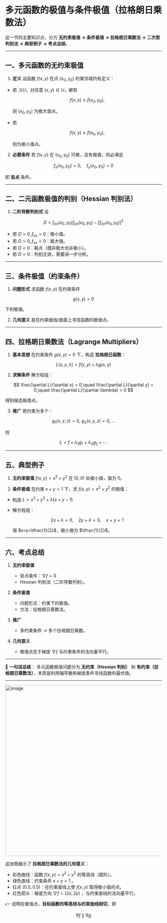 # 多元函数的极值与条件极值（拉格朗日乘数法）
这一节的主要知识点，分为 **无约束极值 → 条件极值 → 拉格朗日乘数法 → 二次型判别法 → 典型例子 → 考点总结**。

---

## 一、多元函数的无约束极值

1. **定义**
   设函数 $f(x,y)$ 在点 $(x_0,y_0)$ 的某邻域内有定义：

* 若 $\exists U$，对任意 $(x,y)\in U$，都有

  $$
  f(x,y)\le f(x_0,y_0),
  $$

  则 $(x_0,y_0)$ 为极大值点。
* 若

  $$
  f(x,y)\ge f(x_0,y_0),
  $$

  则为极小值点。

2. **必要条件**
   若 $f(x,y)$ 在 $(x_0,y_0)$ 可微，且有极值，则必满足

$$
f_x(x_0,y_0) = 0, \quad f_y(x_0,y_0)=0
$$

即 **驻点** 条件。

---

## 二、二元函数极值的判别（Hessian 判别法）

1. **二阶导数判别式**
   设

$$
D = f_{xx}(x_0,y_0) f_{yy}(x_0,y_0) - [f_{xy}(x_0,y_0)]^2
$$

* 若 $D>0, f_{xx}>0$：极小值。
* 若 $D>0, f_{xx}<0$：极大值。
* 若 $D<0$：鞍点（既非极大也非极小）。
* 若 $D=0$：判别无效，需要进一步分析。

---

## 三、条件极值（约束条件）

1. **问题形式**
   求函数 $f(x,y)$ 在约束条件

$$
g(x,y)=0
$$

下的极值。

2. **几何意义**
   是在约束曲线/曲面上寻找函数的极值点。

---

## 四、拉格朗日乘数法（Lagrange Multipliers）

1. **基本思想**
   在约束条件 $g(x,y)=0$ 下，构造 **拉格朗日函数**：

$$
L(x,y,\lambda) = f(x,y) + \lambda g(x,y)
$$

2. **求解条件**
   解方程组：

$$
\frac{\partial L}{\partial x} = 0,\quad 
\frac{\partial L}{\partial y} = 0,\quad 
\frac{\partial L}{\partial \lambda} = 0
$$

得到候选极值点。

3. **推广**
   若约束为多个：

$$
g_1(x,y,z)=0,\ g_2(x,y,z)=0, \dots
$$

则

$$
L=f+\lambda_1 g_1+\lambda_2 g_2+\cdots
$$

---

## 五、典型例子

1. **无约束极值**
   $f(x,y)=x^2+y^2$ 在 $(0,0)$ 处极小值，值为 0。

2. **条件极值**
   在约束 $x+y=1$ 下，求 $f(x,y)=x^2+y^2$ 的极值：

* 构造 $L=x^2+y^2+\lambda(x+y-1)$
* 解方程组：

  $$
  2x+\lambda=0,\quad 2y+\lambda=0,\quad x+y=1
  $$

  得 $x=y=\tfrac{1}{2}$，极小值为 $\tfrac{1}{2}$。

---

## 六、考点总结

1. **无约束极值**

   * 驻点条件：$\nabla f=0$
   * Hessian 判别法（二阶导数判别）。

2. **条件极值**

   * 问题形式：约束下的极值。
   * 方法：拉格朗日乘数法。

3. **推广**

   * 多约束条件 → 多个拉格朗日乘数。

4. **几何意义**

   * 极值点在于梯度 $\nabla f$ 与约束条件的法向量平行。

---

📌 **一句话总结**：
多元函数极值问题分为 **无约束（Hessian 判别）** 和 **有约束（拉格朗日乘数法）**，本质是利用偏导数和梯度条件寻找函数的最优值。

---

<img width="638" height="550" alt="image" src="https://github.com/user-attachments/assets/d31cb6b6-abd7-4c99-a4cf-2a1e48b8dfa0" />

这张图展示了 **拉格朗日乘数法的几何意义**：

* 彩色曲线：函数 $f(x,y)=x^2+y^2$ 的等高线（圆形）。
* 绿色直线：约束条件 $x+y=1$ 。
* 红点 $(0.5,0.5)$：在约束直线上使 $f(x,y)$ 取得极小值的点。
* 红色箭头：梯度方向 $\nabla f = (2x,2y)$ ，与约束直线的法向量平行。

👉 说明在极值点，**目标函数的等高线与约束曲线相切**，即

$$
\nabla f \parallel \nabla g
$$


